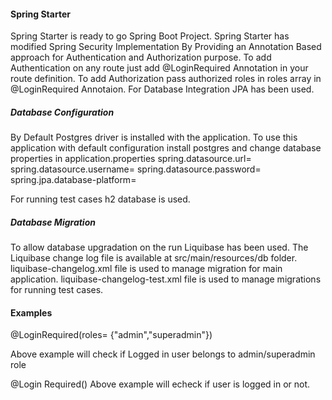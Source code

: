 #### Spring Starter
Spring Starter is ready to go Spring Boot Project. Spring Starter has modified Spring Security Implementation By Providing an Annotation Based approach for Authentication and Authorization purpose. To add Authentication on any route just add @LoginRequired Annotation in your route definition. To add Authorization pass authorized roles in roles array in @LoginRequired Annotaion. For Database Integration JPA has been used. 


##### Database Configuration
By Default Postgres driver is installed with the application. To use this application with default configuration install postgres and change database properties in application.properties
spring.datasource.url=
spring.datasource.username=
spring.datasource.password=
spring.jpa.database-platform=

For running test cases h2 database is used.


##### Database Migration
To allow database upgradation on the run Liquibase has been used. The Liquibase change log file is available at src/main/resources/db folder.  
liquibase-changelog.xml file is used to manage migration for main application.
liquibase-changelog-test.xml file is used to manage migrations for running test cases.

#### Examples

@LoginRequired(roles= {"admin","superadmin"})

Above example will check if Logged in user belongs to admin/superadmin  role

@Login Required()
Above example will echeck if user is logged in or not.

